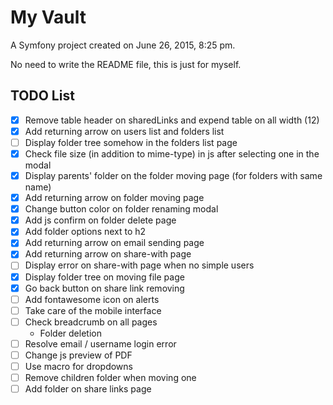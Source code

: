 My Vault
=====

A Symfony project created on June 26, 2015, 8:25 pm.

No need to write the README file, this is just for myself.

TODO List
-----
- [x] Remove table header on sharedLinks and expend table on all width (12)
- [x] Add returning arrow on users list and folders list
- [ ] Display folder tree somehow in the folders list page
- [x] Check file size (in addition to mime-type) in js after selecting one in the modal
- [x] Display parents' folder on the folder moving page (for folders with same name)
- [x] Add returning arrow on folder moving page
- [x] Change button color on folder renaming modal
- [x] Add js confirm on folder delete page
- [x] Add folder options next to h2
- [x] Add returning arrow on email sending page
- [x] Add returning arrow on share-with page
- [ ] Display error on share-with page when no simple users
- [x] Display folder tree on moving file page
- [x] Go back button on share link removing
- [ ] Add fontawesome icon on alerts
- [ ] Take care of the mobile interface
- [ ] Check breadcrumb on all pages
  - Folder deletion
- [ ] Resolve email / username login error
- [ ] Change js preview of PDF
- [ ] Use macro for dropdowns
- [ ] Remove children folder when moving one
- [ ] Add folder on share links page